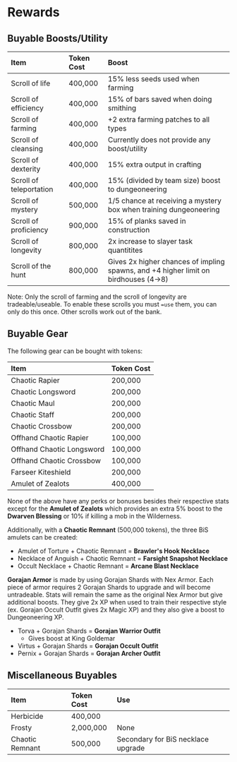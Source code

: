# Rewards

## Buyable Boosts/Utility

| Item | Token Cost | Boost |
| :--- | :--- | :--- |
| Scroll of life | 400,000 | 15% less seeds used when farming |
| Scroll of efficiency | 400,000 | 15% of bars saved when doing smithing |
| Scroll of farming | 400,000 | +2 extra farming patches to all types |
| Scroll of cleansing | 400,000 | Currently does not provide any boost/utility |
| Scroll of dexterity | 400,000 | 15% extra output in crafting |
| Scroll of teleportation | 400,000 | 15% \(divided by team size\) boost to dungeoneering |
| Scroll of mystery | 500,000 | 1/5 chance at receiving a mystery box when training dungeoneering |
| Scroll of proficiency | 900,000 | 15% of planks saved in construction |
| Scroll of longevity | 800,000 | 2x increase to slayer task quantitites |
| Scroll of the hunt | 800,000 | Gives 2x higher chances of impling spawns, and +4 higher limit on birdhouses \(4-&gt;8\) |

Note: Only the scroll of farming and the scroll of longevity are tradeable/useable. To enable these scrolls you must `=use` them, you can only do this once. Other scrolls work out of the bank.

## Buyable Gear

The following gear can be bought with tokens:

| Item | Token Cost |
| :--- | :--- |
| Chaotic Rapier | 200,000 |
| Chaotic Longsword | 200,000 |
| Chaotic Maul | 200,000 |
| Chaotic Staff | 200,000 |
| Chaotic Crossbow | 200,000 |
| Offhand Chaotic Rapier | 100,000 |
| Offhand Chaotic Longsword | 100,000 |
| Offhand Chaotic Crossbow | 100,000 |
| Farseer Kiteshield | 200,000 |
| Amulet of Zealots | 400,000 |

None of the above have any perks or bonuses besides their respective stats except for the **Amulet of Zealots** which provides an extra 5% boost to the **Dwarven Blessing** or 10% if killing a mob in the Wilderness.

Additionally, with a **Chaotic Remnant** \(500,000 tokens\), the three BiS amulets can be created:

* Amulet of Torture + Chaotic Remnant =  **Brawler's Hook Necklace**
* Necklace of Anguish + Chaotic Remnant = **Farsight Snapshot Necklace**
* Occult Necklace + Chaotic Remnant = **Arcane Blast Necklace**

**Gorajan Armor** is made by using Gorajan Shards with Nex Armor. Each piece of armor requires 2 Gorajan Shards to upgrade and will become untradeable. Stats will remain the same as the original Nex Armor but give additional boosts. They give 2x XP when used to train their respective style \(ex. Gorajan Occult Outfit gives 2x Magic XP\) and they also give a boost to Dungeoneering XP.

* Torva + Gorajan Shards = **Gorajan Warrior Outfit**
  * Gives boost at King Goldemar
* Virtus + Gorajan Shards = **Gorajan Occult Outfit**
* Pernix + Gorajan Shards = **Gorajan Archer Outfit**

## Miscellaneous Buyables

| Item | Token Cost | Use |
| :--- | :--- | :--- |
| Herbicide | 400,000 |  |
| Frosty | 2,000,000 | None |
| Chaotic Remnant | 500,000 | Secondary for BiS necklace upgrade |

